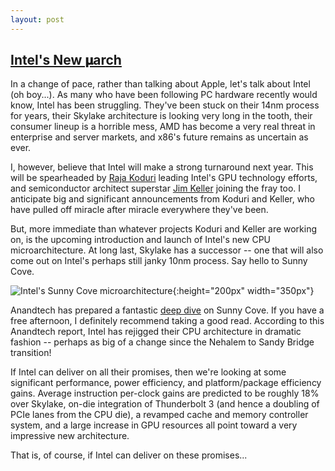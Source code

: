 ```yaml
---
layout: post
---
```

## [Intel's New 𝛍arch](https://www.anandtech.com/show/14514/examining-intels-ice-lake-microarchitecture-and-sunny-cove)

In a change of pace, rather than talking about Apple, let's talk about Intel (oh boy...). As many who have been following PC hardware recently would know, Intel has been struggling. They've been stuck on their 14nm process for years, their Skylake architecture is looking very long in the tooth, their consumer lineup is a horrible mess, AMD has become a very real threat in enterprise and server markets, and x86's future remains as uncertain as ever.

I, however, believe that Intel will make a strong turnaround next year. This will be spearheaded by [Raja Koduri](https://newsroom.intel.com/biography/raja-m-koduri/#gs.ta1ti3) leading Intel's GPU technology efforts, and semiconductor architect superstar [Jim Keller](https://www.anandtech.com/show/13048/an-anandtech-exclusive-the-jim-keller-interview) joining the fray too. I anticipate big and significant announcements from Koduri and Keller, who have pulled off miracle after miracle everywhere they've been.

But, more immediate than whatever projects Koduri and Keller are working on, is the upcoming introduction and launch of Intel's new CPU microarchitecture. At long last, Skylake has a successor -- one that will also come out on Intel's perhaps still janky 10nm process. Say hello to Sunny Cove.

![Intel's Sunny Cove microarchitecture](https://hirothreading.github.io/thehonourroll//assets/images/intelsunnycove.jpg){:height="200px" width="350px"}   

Anandtech has prepared a fantastic [deep dive](https://www.anandtech.com/show/14514/examining-intels-ice-lake-microarchitecture-and-sunny-cove) on Sunny Cove. If you have a free afternoon, I definitely recommend taking a good read. According to this Anandtech report, Intel has rejigged their CPU architecture in dramatic fashion -- perhaps as big of a change since the Nehalem to Sandy Bridge transition!

If Intel can deliver on all their promises, then we're looking at some significant performance, power efficiency, and platform/package efficiency gains. Average instruction per-clock gains are predicted to be roughly 18% over Skylake, on-die integration of Thunderbolt 3 (and hence a doubling of PCIe lanes from the CPU die), a revamped cache and memory controller system, and a large increase in GPU resources all point toward a very impressive new architecture.

That is, of course, if Intel can deliver on these promises...
